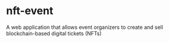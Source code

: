 # nft-event
A web application that allows event organizers to create and sell blockchain-based digital tickets (NFTs)
